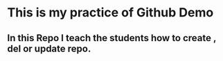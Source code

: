 # This is my practice of Github Demo

## In this Repo I teach the students how to create , del or update repo.
